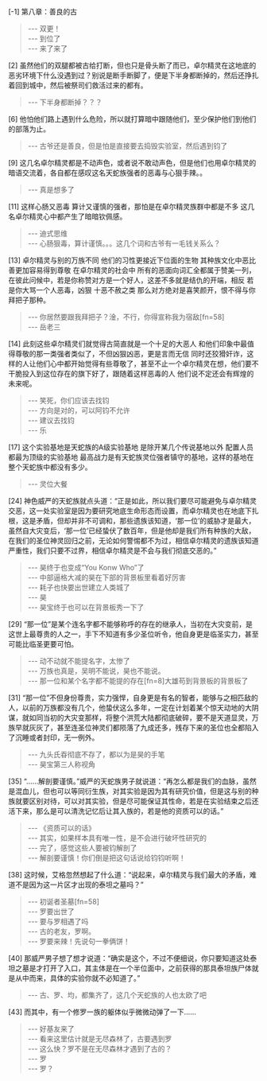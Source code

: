 
[-1] 第八章：善良的古
>--- 双更！<br>
>--- 到位了<br>
>--- 来了来了<br>

[2] 虽然他们的双腿都被古给打断，但也只是骨头断了而已，卓尔精灵在这地底的恶劣环境下什么没遇到过？别说是断手断脚了，便是下半身都断掉的，然后还挣扎着回到城中，然后被祭司们救活过来的都有。
>--- 下半身都断掉？？？<br>

[6] 他怕他们路上遇到什么危险，所以就打算暗中跟随他们，至少保护他们到他们的部落为止。
>--- 古爷还是善良，但是怕是直接要去捣毁实验室，然后遇到钧了<br>

[9] 这几名卓尔精灵都是不动声色，或者说不敢动声色，但是他们也用卓尔精灵的暗语交流着，各自都在感叹这名天蛇族强者的恶毒与心狠手辣。。
>--- 真是想多了<br>

[11] 这样心肠又恶毒 算计又谨慎的强者，那怕是在卓尔精灵族群中都是不多 这几名卓尔精灵心中都产生了暗暗钦佩感。
>--- 迪式思维<br>
>--- 心肠狠毒，算计谨慎。。。这几个词和古爷有一毛钱关系么？<br>

[13] 卓尔精灵与别的万族不同 他们的习性更接近下位面的生物 其种族文化中恶比善更加容易得到尊敬 在卓尔精灵的社会中 所有的恶面向词汇全都属于赞美一列，在彼此问候中，若是你称赞对方是一个好人，这差不多就是结仇的开端，相反 若是你大骂一个人恶毒，凶狠 十恶不赦之类 那么对方绝对是喜笑颜开，恨不得与你拜把子那种。
>--- 你居然要跟我拜把子？淦，不行，你得宣称我为宿敌[fn=58]<br>
>--- 岳老三<br>

[14] 此刻这些卓尔精灵们就觉得古简直就是一个十足的大恶人 和他们印象中最值得尊敬的那一类强者类似了，不但凶狠凶恶，更是言而无信 同时还狡猾奸诈，这样的人让他们心中都开始觉得有些尊敬了，甚至不止一个卓尔精灵在想，他们要不干脆投入到这位存在的旗下好了，跟随着这样恶毒的人 他们说不定还会有辉煌的未来呢。
>--- 笑死，你们应该去找钧<br>
>--- 方向是对的，可以阿钧不允许<br>
>--- 建议去找钧<br>
>--- 乐<br>

[17] 这个实验基地是天蛇族的A级实验基地 是除开某几个传说基地以外 配置人员都最为顶级的实验基地 最高战力是有天蛇族灵位强者镇守的基地，这样的基地在整个天蛇族中都没有多少。
>--- 灵位大餐<br>

[24] 神色威严的天蛇族就点头道：“正是如此，所以我们要尽可能避免与卓尔精灵交恶，这一处实验室是因为要研究地底生命形态而设置，而卓尔精灵也在地底下扎根，这是矛盾，但却并非不可调和，那些遗族该知道，‘那一位’的威胁才是最大，虽然自大灾变后，‘那一位’已经蛰伏了数百年，但是他却是我们所有种族的大敌，在我们的圣位神灵回归之前，无论如何警惕都不为过，相信卓尔精灵的遗族该知道严重性，我们只要不过界，相信卓尔精灵是不会与我们彻底交恶的。”
>--- 昊终于也变成“You Konw Who”了<br>
>--- 中部逼格大减的昊在下部的背景板里看着好厉害<br>
>--- 耗子也快要出世建立人类城了<br>
>--- 昊<br>
>--- 昊宝终于也可以在背景板秀一下了<br>

[29] “那一位”是某个连名字都不能够称呼的存在的继承人，当初在大灾变前，是这世上最尊贵的人之一，手下不知道有多少圣位听令，他自身更是临圣实力，甚至可能比临圣更要可怕。
>--- 动不动就不能提名字，太惨了<br>
>--- 万族也真是，吴明不能说，昊也不能说。<br>
>--- 那一位和某个名字都不能提的存在[fn=8]大雄苟到背景板的背景板了<br>

[31] “那一位”不但身份尊贵，实力强悍，自身更是有名的智者，能够与之相匹敌的人，以前的万族都没有几个，他蛰伏这么多年，一定在计划着某个惊天动地的大阴谋，就如同当初的大灾变那样，将整个洪荒大陆都彻底破碎，要不是天道显灵，万族早就灰灰了，甚至连圣位神灵们都陨落了九成还多，残存下来的圣位也全都陷入了沉睡或者封印，无一例外。
>--- 九头氏昋彻底不存了，都以为是昊的手笔<br>
>--- 昊宝第三人称视角<br>

[35] “……解剖要谨慎。”威严的天蛇族男子就说道：“再怎么都是我们的血脉，虽然是混血儿，但也可以等同衍生族，对其实验是因为其有研究价值，但是这与别的种族就要区别对待，可以对其实验，但是尽可能保证其性命，若是在实验结束之后还活下来，那么是可以清洗记忆后让其入族的，若是他的资质可以的话。”
>--- 《资质可以的话》<br>
>--- 其实，如果样本具有唯一性，是不会进行破坏性研究的<br>
>--- 完了，感觉这些人要被钧解剖了<br>
>--- 解剖要谨慎！你们倒是把这句话说给钧钧听啊！<br>

[38] 这时候，艾格忽然想起了什么道：“说起来，卓尔精灵与我们最大的矛盾，难道不是因为这一片区才出现的泰坦之墓吗？”
>--- 初诞者圣墓[fn=58]<br>
>--- 罗要出世了<br>
>--- 要与罗相遇了吗<br>
>--- 古的老友，罗啊。<br>
>--- 罗要来辣！先说句一拳俩饼！<br>

[40] 那威严男子想了想才说道：“确实是这个，不过不便细说，你只要知道这处泰坦之墓是才打开了入口，其主体是在一个半位面中，之前获得的那具泰坦族尸体就是从中而来，具体的实验你就不必知道了。”
>--- 古、罗、均，都集齐了，这几个天蛇族的人也太欧了吧<br>

[43] 而其中，有一个修罗一族的躯体似乎微微动弹了一下……
>--- 好基友来了<br>
>--- 看来这里估计就是无尽森林了，古要遇到罗<br>
>--- 这么快？罗不是在无尽森林才遇到了古的？<br>
>--- 罗<br>
>--- 罗？<br>
